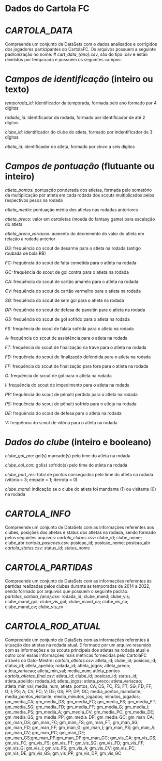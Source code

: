 # Dados do Cartola FC

# *CARTOLA_DATA*
Compreende um  conjunto de DataSets com o dados analisados e corrigidos dos jogadores participantes do CartolaFC.
Os arquivos possuem a seguinte padronização no nome: # *cart_data_{ano}.csv*, são do tipo .csv e estão divididos por temporada e possuem os seguintes campos:


# *Campos de identificação* (inteiro  ou texto)

*temporada_id:* identificador da temporada, formada pelo ano formado por 4 digitos

*rodada_id:* identificador da rodada, formado por identificador de até 2 dígitos

*clube_id:* identificador do clube do atleta, formado por indentificador de 3 dígitos

*atleta_id:* identificador do atleta, formado por cinco a seis dígitos

# *Campos de pontuação* (flutuante ou inteiro)

*atleta_pontos:* pontuação ponderada dos atletas, formada pelo somatório da multiplicação por atleta em cada rodada dos scouts multiplicados pelos respectivos pesos na rodada

*atleta_media:* pontuação média dos atletas nas rodadas anteriores

*atleta_preco:* valor em cartoletas (moeda do fantasy game) para escalação do atleta

*atleta_preco_variacao:* aumento do decremento do valor do atleta em relação à rodada anterior

*DS:* frequência do scout de desarme para o atleta na rodada (antigo roubada de bola RB)

*FC:* frequência do scout de falta cometida para o atleta na rodada

*GC:* frequência do scout de gol contra para o atleta na rodada

*CA:* frequência do scout de cartão amarelo para o atleta na rodada

*CV:* frequência do scout de cartão vermelho para o atleta na rodada

*SG:* frequência do scout de sem gol para o atleta na rodada

*DP:* frequência do scout de defesa de panaltin para o atleta na rodada

*GS:* frequência do scout de gol sofrido para o atleta na rodada

*FS:* frequência do scout de falata sofrida para o atleta na rodada

*A:* frequência do scout de assistência para o atleta na rodada

*FT:* frequência do scout de finalização na trave para o atleta na rodada

*FD:* frequência do scout de finalização defendida para o atleta na rodada

*FF:* frequência do scout de finalização para fora para o atleta na rodada

*G:* frequência do scout de gol para o atleta na rodada

*I:* frequência do scout de impedimento para o atleta na rodada

*PP:* frequência do scout de pênalti perdido para o atleta na rodada

*PS:* frequência do scout de pênalti sofrido para o atleta na rodada

*DE:* frequência do scout de defesa para o atleta na rodada

*V:* frequência do scout de vitória para o atleta na rodada


# *Dados do clube* (inteiro e booleano)

*clube_gol_pro:* gol(s) marcado(s) pelo time do atleta na rodada

*clube_col_con:* gol(s) sofrido(s) pelo time do atleta na rodada

*clube_part_res:* total de pontos conseguidos pelo time do atleta na rodada (vitória = 3; empate = 1; derrota = 0)

*clube_mand:* indicação se o clube do atleta foi mandante (1) ou visitante (0) na rodada

# *CARTOLA_INFO*

Compreende um conjunto de DataSets com as informações referentes aos clubes, posições dos atletas e status dos atletas na rodada, sendo formado pelos seguintes arquivos:
*cartola_clubes.csv:* clube_id; clube_nome; clube_abr
*cartola_posicoes.csv:* posicao_id; posicao_nome; posicao_abr
*cartola_status.csv:* status_id; status_nome

# *CARTOLA_PARTIDAS*

Compreende um conjunto de DataSets com as informações referentes às partidas realizadas pelos clubes durante as temporadas de 2014 a 2022, sendo formado por arquivos que possuem o seguinte padrão:
*partidas_cartola_{ano}.csv:* rodada_id; clube_mand; clube_vis; clube_mand_gol; clube_vis_gol; clube_mand_ca; clube_vis_ca; clube_mand_cv; clube_vis_cv

# *CARTOLA_ROD_ATUAL*

Compreende um conjunto de DataSets com as informações referentes à situação dos atletas na rodada atual. É formado por um arquivo resumido com as informações e os scouts principais dos atletas na rodada atual e outro com essas informações mais métricas fornecidas pelo CartolaFC através do Gato-Mestre:
*cartola_atletas.csv:* atleta_id; clube_id; posicao_id; status_id; atleta_apelido; rodada_id; atleta_jogos; atleta_preco; atleta_variacao; atleta_min_val; media_num; atleta_pontos
*cartola_atletas_final.csv:* atleta_id; clube_id; posicao_id; status_id; atleta_apelido; rodada_id; atleta_jogos; atleta_preco; atleta_variacao; atleta_min_val; media_num; atleta_pontos; CA; DS; FC; FS; FT; SG; FD; FF; G; I; PS; A; CV; PC; V; DE; GS; PP; DP; GC; media_pontos_mandante; media_pontos_visitante; media_minutos_jogados; minutos_jogados; gm_media_CA; gm_media_DS; gm_media_FC; gm_media_FS; gm_media_FT; gm_media_SG; gm_media_FD; gm_media_FF; gm_media_G; gm_media_I; gm_media_PS; gm_media_A; gm_media_CV; gm_media_PC; gm_media_DE; gm_media_GS; gm_media_PP; gm_media_DP; gm_media_GC; gm_man_CA; gm_man_DS; gm_man_FC; gm_man_FS; gm_man_FT; gm_man_SG; gm_man_FD; gm_man_FF; gm_man_G; gm_man_I; gm_man_PS; gm_man_A; gm_man_CV; gm_man_PC; gm_man_DE; gm_man_GS;gm_man_PP;gm_man_DP;gm_man_GC; gm_vis_CA; gm_vis_DS; gm_vis_FC; gm_vis_FS; gm_vis_FT; gm_vis_SG; gm_vis_FD; gm_vis_FF; gm_vis_G; gm_vis_I; gm_vis_PS; gm_vis_A; gm_vis_CV; gm_vis_PC; gm_vis_DE; gm_vis_GS; gm_vis_PP; gm_vis_DP; gm_vis_GC
